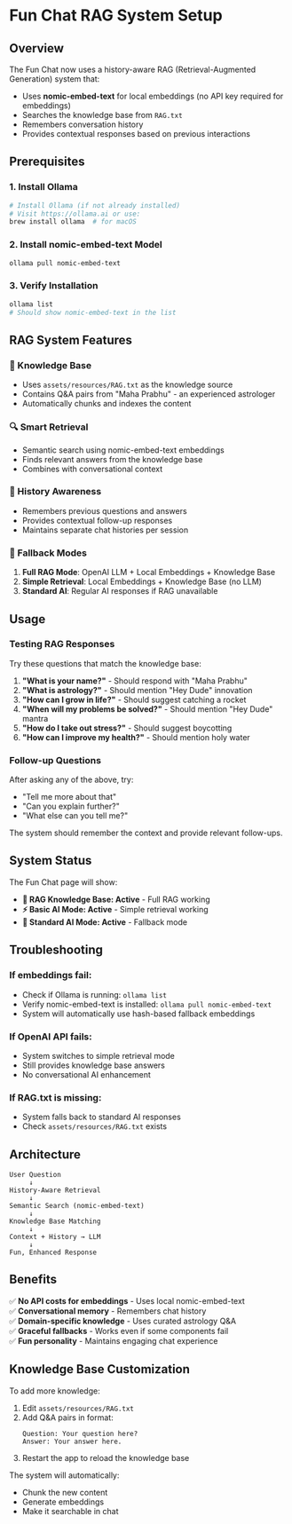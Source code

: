 # Fun Chat RAG System Setup

## Overview
The Fun Chat now uses a history-aware RAG (Retrieval-Augmented Generation) system that:
- Uses **nomic-embed-text** for local embeddings (no API key required for embeddings)
- Searches the knowledge base from `RAG.txt` 
- Remembers conversation history
- Provides contextual responses based on previous interactions

## Prerequisites

### 1. Install Ollama
```bash
# Install Ollama (if not already installed)
# Visit https://ollama.ai or use:
brew install ollama  # for macOS
```

### 2. Install nomic-embed-text Model
```bash
ollama pull nomic-embed-text
```

### 3. Verify Installation
```bash
ollama list
# Should show nomic-embed-text in the list
```

## RAG System Features

### 🧠 Knowledge Base
- Uses `assets/resources/RAG.txt` as the knowledge source
- Contains Q&A pairs from "Maha Prabhu" - an experienced astrologer
- Automatically chunks and indexes the content

### 🔍 Smart Retrieval
- Semantic search using nomic-embed-text embeddings
- Finds relevant answers from the knowledge base
- Combines with conversational context

### 💬 History Awareness
- Remembers previous questions and answers
- Provides contextual follow-up responses
- Maintains separate chat histories per session

### 🎯 Fallback Modes
1. **Full RAG Mode**: OpenAI LLM + Local Embeddings + Knowledge Base
2. **Simple Retrieval**: Local Embeddings + Knowledge Base (no LLM)
3. **Standard AI**: Regular AI responses if RAG unavailable

## Usage

### Testing RAG Responses
Try these questions that match the knowledge base:

1. **"What is your name?"** - Should respond with "Maha Prabhu"
2. **"What is astrology?"** - Should mention "Hey Dude" innovation
3. **"How can I grow in life?"** - Should suggest catching a rocket
4. **"When will my problems be solved?"** - Should mention "Hey Dude" mantra
5. **"How do I take out stress?"** - Should suggest boycotting
6. **"How can I improve my health?"** - Should mention holy water

### Follow-up Questions
After asking any of the above, try:
- "Tell me more about that"
- "Can you explain further?"
- "What else can you tell me?"

The system should remember the context and provide relevant follow-ups.

## System Status

The Fun Chat page will show:
- **🧠 RAG Knowledge Base: Active** - Full RAG working
- **⚡ Basic AI Mode: Active** - Simple retrieval working
- **🌟 Standard AI Mode: Active** - Fallback mode

## Troubleshooting

### If embeddings fail:
- Check if Ollama is running: `ollama list`
- Verify nomic-embed-text is installed: `ollama pull nomic-embed-text`
- System will automatically use hash-based fallback embeddings

### If OpenAI API fails:
- System switches to simple retrieval mode
- Still provides knowledge base answers
- No conversational AI enhancement

### If RAG.txt is missing:
- System falls back to standard AI responses
- Check `assets/resources/RAG.txt` exists

## Architecture

```
User Question
     ↓
History-Aware Retrieval
     ↓
Semantic Search (nomic-embed-text)
     ↓
Knowledge Base Matching
     ↓
Context + History → LLM
     ↓
Fun, Enhanced Response
```

## Benefits

✅ **No API costs for embeddings** - Uses local nomic-embed-text  
✅ **Conversational memory** - Remembers chat history  
✅ **Domain-specific knowledge** - Uses curated astrology Q&A  
✅ **Graceful fallbacks** - Works even if some components fail  
✅ **Fun personality** - Maintains engaging chat experience  

## Knowledge Base Customization

To add more knowledge:
1. Edit `assets/resources/RAG.txt`
2. Add Q&A pairs in format:
   ```
   Question: Your question here?
   Answer: Your answer here.
   ```
3. Restart the app to reload the knowledge base

The system will automatically:
- Chunk the new content
- Generate embeddings
- Make it searchable in chat
